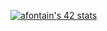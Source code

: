 [![afontain's 42 stats](https://badge42.vercel.app/api/v2/clgz7r8dw000608jwgatbo96y/stats?cursusId=21&coalitionId=45)](https://profile.intra.42.fr/users/afontain)
